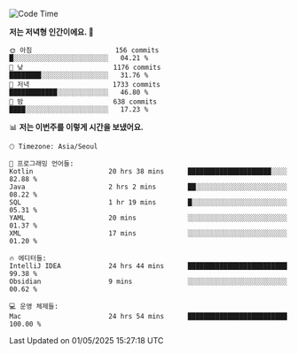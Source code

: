  <!--START_SECTION:waka-->
![Code Time](http://img.shields.io/badge/Code%20Time-614%20hrs%2045%20mins-blue)

**저는 저녁형 인간이에요. 🦉** 

```text
🌞 아침                     156 commits         █░░░░░░░░░░░░░░░░░░░░░░░░   04.21 % 
🌆 낮　                     1176 commits        ████████░░░░░░░░░░░░░░░░░   31.76 % 
🌃 저녁                     1733 commits        ████████████░░░░░░░░░░░░░   46.80 % 
🌙 밤　                     638 commits         ████░░░░░░░░░░░░░░░░░░░░░   17.23 % 
```


📊 **저는 이번주를 이렇게 시간을 보냈어요.** 

```text
🕑︎ Timezone: Asia/Seoul

💬 프로그래밍 언어들: 
Kotlin                   20 hrs 38 mins      █████████████████████░░░░   82.88 % 
Java                     2 hrs 2 mins        ██░░░░░░░░░░░░░░░░░░░░░░░   08.22 % 
SQL                      1 hr 19 mins        █░░░░░░░░░░░░░░░░░░░░░░░░   05.31 % 
YAML                     20 mins             ░░░░░░░░░░░░░░░░░░░░░░░░░   01.37 % 
XML                      17 mins             ░░░░░░░░░░░░░░░░░░░░░░░░░   01.20 % 

🔥 에디터들: 
IntelliJ IDEA            24 hrs 44 mins      █████████████████████████   99.38 % 
Obsidian                 9 mins              ░░░░░░░░░░░░░░░░░░░░░░░░░   00.62 % 

💻 운영 체제들: 
Mac                      24 hrs 54 mins      █████████████████████████   100.00 % 
```


 Last Updated on 01/05/2025 15:27:18 UTC
<!--END_SECTION:waka-->
